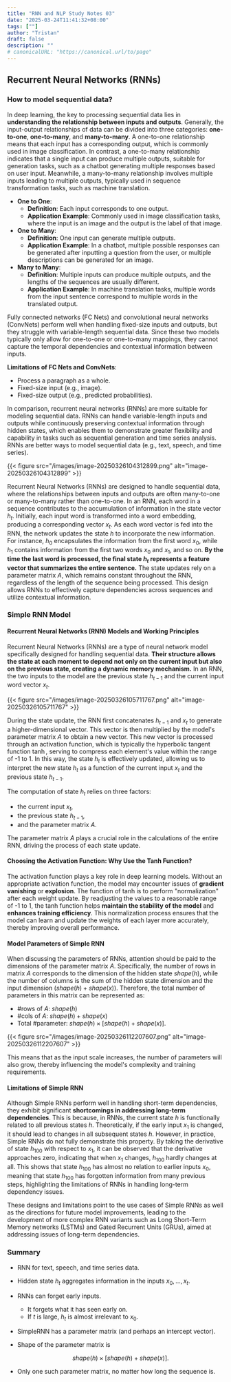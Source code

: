 ```yaml
---
title: "RNN and NLP Study Notes 03"
date: "2025-03-24T11:41:32+08:00"
tags: [""]
author: "Tristan"
draft: false
description: ""
# canonicalURL: "https://canonical.url/to/page"
---
```


## Recurrent Neural Networks (RNNs)

### How to model sequential data?

In deep learning, the key to processing sequential data lies in **understanding the relationship between inputs and outputs**. Generally, the input-output relationships of data can be divided into three categories: **one-to-one**, **one-to-many**, and **many-to-many**. A one-to-one relationship means that each input has a corresponding output, which is commonly used in image classification. In contrast, a one-to-many relationship indicates that a single input can produce multiple outputs, suitable for generation tasks, such as a chatbot generating multiple responses based on user input. Meanwhile, a many-to-many relationship involves multiple inputs leading to multiple outputs, typically used in sequence transformation tasks, such as machine translation.

- **One to One**:
  - **Definition**: Each input corresponds to one output.
  - **Application Example**: Commonly used in image classification tasks, where the input is an image and the output is the label of that image.
- **One to Many**:
  - **Definition**: One input can generate multiple outputs.
  - **Application Example**: In a chatbot, multiple possible responses can be generated after inputting a question from the user, or multiple descriptions can be generated for an image.
- **Many to Many**:
  - **Definition**: Multiple inputs can produce multiple outputs, and the lengths of the sequences are usually different.
  - **Application Example**: In machine translation tasks, multiple words from the input sentence correspond to multiple words in the translated output.

Fully connected networks (FC Nets) and convolutional neural networks (ConvNets) perform well when handling fixed-size inputs and outputs, but they struggle with variable-length sequential data. Since these two models typically only allow for one-to-one or one-to-many mappings, they cannot capture the temporal dependencies and contextual information between inputs.

**Limitations of FC Nets and ConvNets**:

- Process a paragraph as a whole.
- Fixed-size input (e.g., image).
- Fixed-size output (e.g., predicted probabilities).

In comparison, recurrent neural networks (RNNs) are more suitable for modeling sequential data. RNNs can handle variable-length inputs and outputs while continuously preserving contextual information through hidden states, which enables them to demonstrate greater flexibility and capability in tasks such as sequential generation and time series analysis. RNNs are better ways to model sequential data (e.g., text, speech, and time series).

{{< figure src="/images/image-20250326104312899.png" alt="image-20250326104312899" >}}

Recurrent Neural Networks (RNNs) are designed to handle sequential data, where the relationships between inputs and outputs are often many-to-one or many-to-many rather than one-to-one. In an RNN, each word in a sequence contributes to the accumulation of information in the state vector $h_t$. Initially, each input word is transformed into a word embedding, producing a corresponding vector $x_t$. As each word vector is fed into the RNN, the network updates the state $h$ to incorporate the new information. For instance, $h_0$ encapsulates the information from the first word $x_0$, while $h_1$ contains information from the first two words $x_0$ and $x_1$, and so on. **By the time the last word is processed, the final state $h_t$ represents a feature vector that summarizes the entire sentence.** The state updates rely on a parameter matrix $A$, which remains constant throughout the RNN, regardless of the length of the sequence being processed. This design allows RNNs to effectively capture dependencies across sequences and utilize contextual information.

### Simple RNN Model

#### Recurrent Neural Networks (RNN) Models and Working Principles

Recurrent Neural Networks (RNNs) are a type of neural network model specifically designed for handling sequential data. **Their structure allows the state at each moment to depend not only on the current input but also on the previous state, creating a dynamic memory mechanism.** In an RNN, the two inputs to the model are the previous state $h_{t-1}$ and the current input word vector $x_t$.

{{< figure src="/images/image-20250326105711767.png" alt="image-20250326105711767" >}}

During the state update, the RNN first concatenates $h_{t-1}$ and $x_t$ to generate a higher-dimensional vector. This vector is then multiplied by the model's parameter matrix $A$ to obtain a new vector. This new vector is processed through an activation function, which is typically the hyperbolic tangent function $\tanh$, serving to compress each element's value within the range of -1 to 1. In this way, the state $h_t$ is effectively updated, allowing us to interpret the new state $h_t$ as a function of the current input $x_t$ and the previous state $h_{t-1}$.

The computation of state $h_t$ relies on three factors:

- the current input $x_t$,
- the previous state $h_{t-1}$,
- and the parameter matrix $A$.

The parameter matrix $A$ plays a crucial role in the calculations of the entire RNN, driving the process of each state update.

#### Choosing the Activation Function: Why Use the Tanh Function?

The activation function plays a key role in deep learning models. Without an appropriate activation function, the model may encounter issues of **gradient vanishing** or **explosion**. The function of tanh is to perform "normalization" after each weight update. By readjusting the values to a reasonable range of -1 to 1, the tanh function helps **maintain the stability of the model** and **enhances training efficiency**. This normalization process ensures that the model can learn and update the weights of each layer more accurately, thereby improving overall performance.

#### Model Parameters of Simple RNN

When discussing the parameters of RNNs, attention should be paid to the dimensions of the parameter matrix $A$. Specifically, the number of rows in matrix $A$ corresponds to the dimension of the hidden state $shape(h)$, while the number of columns is the sum of the hidden state dimension and the input dimension ($shape(h) + shape(x)$). Therefore, the total number of parameters in this matrix can be represented as:

- #rows of $A$: $shape(h)$
- #cols of $A$: $shape(h) + shape(x)$
- Total #parameter: $shape(h) \times [shape(h) + shape(x)]$.

{{< figure src="/images/image-20250326112207607.png" alt="image-20250326112207607" >}}

This means that as the input scale increases, the number of parameters will also grow, thereby influencing the model's complexity and training requirements.

#### Limitations of Simple RNN

Although Simple RNNs perform well in handling short-term dependencies, they exhibit significant **shortcomings in addressing long-term dependencies**. This is because, in RNNs, the current state $h$ is functionally related to all previous states $h$. Theoretically, if the early input $x_1$ is changed, it should lead to changes in all subsequent states $h$. However, in practice, Simple RNNs do not fully demonstrate this property. By taking the derivative of state $h_{100}$ with respect to $x_1$, it can be observed that the derivative approaches zero, indicating that when $x_1$ changes, $h_{100}$ hardly changes at all. This shows that state $h_{100}$ has almost no relation to earlier inputs $x_0$, meaning that state $h_{100}$ has forgotten information from many previous steps, highlighting the limitations of RNNs in handling long-term dependency issues.

These designs and limitations point to the use cases of Simple RNNs as well as the directions for future model improvements, leading to the development of more complex RNN variants such as Long Short-Term Memory networks (LSTMs) and Gated Recurrent Units (GRUs), aimed at addressing issues of long-term dependencies.

### Summary

- RNN for text, speech, and time series data.

- Hidden state $h_t$ aggregates information in the inputs $x_0, \dots, x_t$.
- RNNs can forget early inputs.

  - It forgets what it has seen early on.
  - If $t$ is large, $h_t$ is almost irrelevant to $x_0$.

- SimpleRNN has a parameter matrix (and perhaps an intercept vector).

- Shape of the parameter matrix is

  $$
  shape(h) \times [shape(h) + shape(x)].
  $$

- Only one such parameter matrix, no matter how long the sequence is.
